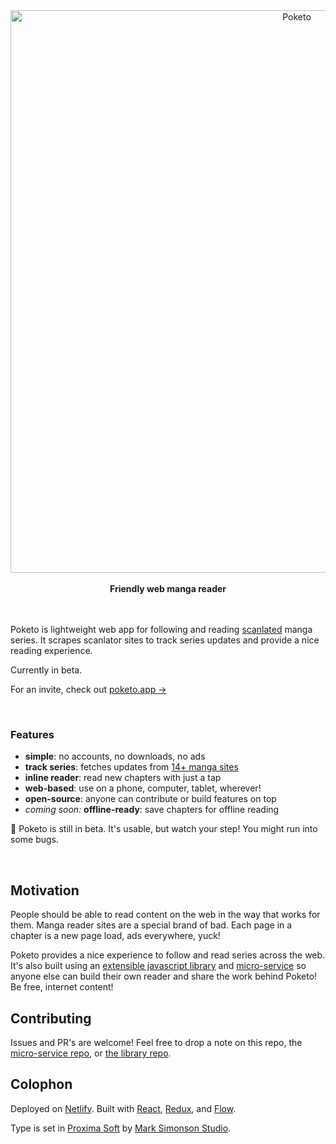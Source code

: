 <div align="center">
  <img width="900" src="https://cdn.rawgit.com/poketo/site/d15b0db8/.github/readme-header.svg" alt="Poketo" />
  <br />
  <br />
  <strong>Friendly web manga reader</strong>
</div>

<br />
<br />

Poketo is lightweight web app for following and reading [scanlated](https://en.wikipedia.org/wiki/Scanlation) manga series. It scrapes scanlator sites to track series updates and provide a nice reading experience.

Currently in beta.

For an invite, check out [poketo.app →](https://poketo.app)

<br />

### Features

* **simple**: no accounts, no downloads, no ads
* **track series**: fetches updates from [14+ manga sites](https://github.com/poketo/node#supported-sites)
* **inline reader**: read new chapters with just a tap
* **web-based**: use on a phone, computer, tablet, wherever!
* **open-source**: anyone can contribute or build features on top
* _coming soon:_ **offline-ready**: save chapters for offline reading

:construction: Poketo is still in beta. It's usable, but watch your step! You might run into some bugs.

<br/>

## Motivation

People should be able to read content on the web in the way that works for them. Manga reader sites are a special brand of bad. Each page in a chapter is a new page load, ads everywhere, yuck!

Poketo provides a nice experience to follow and read series across the web. It's also built using an [extensible javascript library](https://github.com/poketo/poketo) and [micro-service](https://github.com/poketo/service) so anyone else can build their own reader and share the work behind Poketo! Be free, internet content!

## Contributing

Issues and PR's are welcome! Feel free to drop a note on this repo, the [micro-service repo](https://github.com/poketo/service), or [the library repo](https://github.com/poketo/poketo).

## Colophon

Deployed on [Netlify](https://netlify.com). Built with [React](https://reactjs.org/), [Redux](https://redux.js.org/), and [Flow](https://flow.org/en/).

Type is set in [Proxima Soft](https://www.marksimonson.com/fonts/view/proxima-soft) by [Mark Simonson Studio](https://www.marksimonson.com/).
